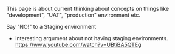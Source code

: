 This page is about current thinking about concepts on things like "development",
"UAT", "production" environment etc.

 

Say "NO!" to a Staging environment
- interesting argument about not having staging environments.
https://www.youtube.com/watch?v=UBtiBA5QTEg  